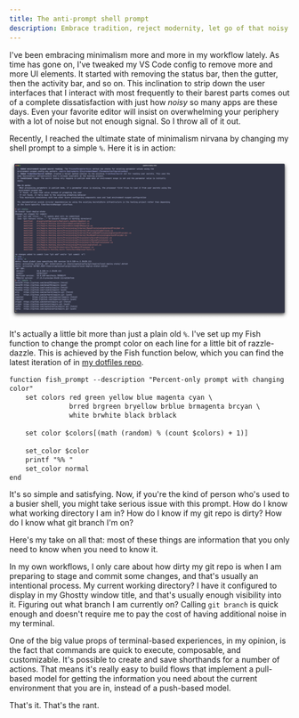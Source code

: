 ```yaml
---
title: The anti-prompt shell prompt
description: Embrace tradition, reject modernity, let go of that noisy crap in your shell.
---
```


I've been embracing minimalism more and more in my workflow lately. As time has gone on, I've tweaked my VS Code config to remove more and more UI elements. It started with removing the status bar, then the gutter, then the activity bar, and so on. This inclination to strip down the user interfaces that I interact with most frequently to their barest parts comes out of a complete dissatisfaction with just how _noisy_ so many apps are these days. Even your favorite editor will insist on overwhelming your periphery with a lot of noise but not enough signal. So I throw all of it out.

Recently, I reached the ultimate state of minimalism nirvana by changing my shell prompt to a simple `%`. Here it is in action:

![](/assets/images/2025-09-22-terminal-screenshot.png)

It's actually a little bit more than just a plain old `%`. I've set up my Fish function to change the prompt color on each line for a little bit of razzle-dazzle. This is achieved by the Fish function below, which you can find the latest iteration of in [my dotfiles repo](https://github.com/captainsafia/dotfiles/blob/main/fish/functions/fish_prompt.fish).

```fish
function fish_prompt --description "Percent-only prompt with changing color"
    set colors red green yellow blue magenta cyan \
               brred brgreen bryellow brblue brmagenta brcyan \
               white brwhite black brblack

    set color $colors[(math (random) % (count $colors) + 1)]

    set_color $color
    printf "%% "
    set_color normal
end
```

It's so simple and satisfying. Now, if you're the kind of person who's used to a busier shell, you might take serious issue with this prompt. How do I know what working directory I am in? How do I know if my git repo is dirty? How do I know what git branch I'm on?

Here's my take on all that: most of these things are information that you only need to know when you need to know it.

In my own workflows, I only care about how dirty my git repo is when I am preparing to stage and commit some changes, and that's usually an intentional process. My current working directory? I have it configured to display in my Ghostty window title, and that's usually enough visibility into it. Figuring out what branch I am currently on? Calling `git branch` is quick enough and doesn't require me to pay the cost of having additional noise in my terminal.

One of the big value props of terminal-based experiences, in my opinion, is the fact that commands are quick to execute, composable, and customizable. It's possible to create and save shorthands for a number of actions. That means it's really easy to build flows that implement a pull-based model for getting the information you need about the current environment that you are in, instead of a push-based model.

That's it. That's the rant.
